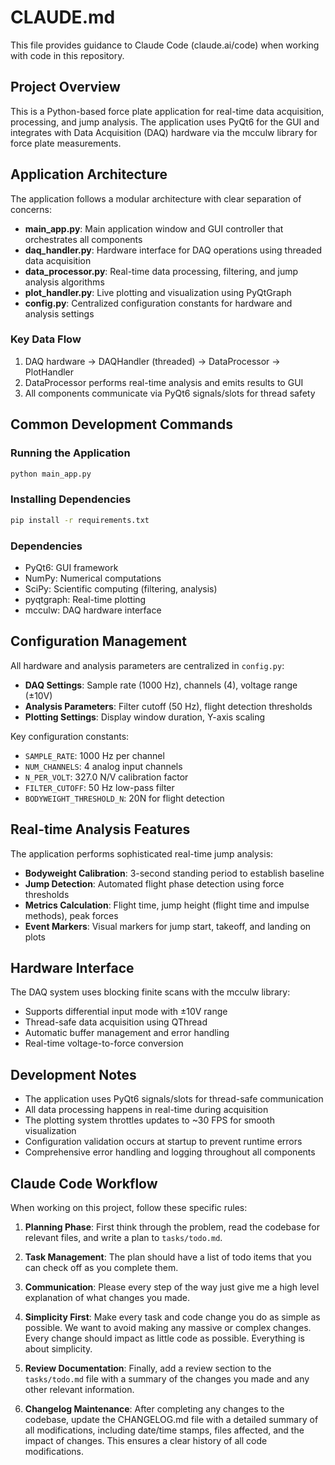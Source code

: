 # CLAUDE.md

This file provides guidance to Claude Code (claude.ai/code) when working with code in this repository.

## Project Overview

This is a Python-based force plate application for real-time data acquisition, processing, and jump analysis. The application uses PyQt6 for the GUI and integrates with Data Acquisition (DAQ) hardware via the mcculw library for force plate measurements.

## Application Architecture

The application follows a modular architecture with clear separation of concerns:

- **main_app.py**: Main application window and GUI controller that orchestrates all components
- **daq_handler.py**: Hardware interface for DAQ operations using threaded data acquisition
- **data_processor.py**: Real-time data processing, filtering, and jump analysis algorithms
- **plot_handler.py**: Live plotting and visualization using PyQtGraph
- **config.py**: Centralized configuration constants for hardware and analysis settings

### Key Data Flow
1. DAQ hardware → DAQHandler (threaded) → DataProcessor → PlotHandler
2. DataProcessor performs real-time analysis and emits results to GUI
3. All components communicate via PyQt6 signals/slots for thread safety

## Common Development Commands

### Running the Application
```bash
python main_app.py
```

### Installing Dependencies
```bash
pip install -r requirements.txt
```

### Dependencies
- PyQt6: GUI framework
- NumPy: Numerical computations
- SciPy: Scientific computing (filtering, analysis)
- pyqtgraph: Real-time plotting
- mcculw: DAQ hardware interface

## Configuration Management

All hardware and analysis parameters are centralized in `config.py`:
- **DAQ Settings**: Sample rate (1000 Hz), channels (4), voltage range (±10V)
- **Analysis Parameters**: Filter cutoff (50 Hz), flight detection thresholds
- **Plotting Settings**: Display window duration, Y-axis scaling

Key configuration constants:
- `SAMPLE_RATE`: 1000 Hz per channel
- `NUM_CHANNELS`: 4 analog input channels
- `N_PER_VOLT`: 327.0 N/V calibration factor
- `FILTER_CUTOFF`: 50 Hz low-pass filter
- `BODYWEIGHT_THRESHOLD_N`: 20N for flight detection

## Real-time Analysis Features

The application performs sophisticated real-time jump analysis:
- **Bodyweight Calibration**: 3-second standing period to establish baseline
- **Jump Detection**: Automated flight phase detection using force thresholds
- **Metrics Calculation**: Flight time, jump height (flight time and impulse methods), peak forces
- **Event Markers**: Visual markers for jump start, takeoff, and landing on plots

## Hardware Interface

The DAQ system uses blocking finite scans with the mcculw library:
- Supports differential input mode with ±10V range
- Thread-safe data acquisition using QThread
- Automatic buffer management and error handling
- Real-time voltage-to-force conversion

## Development Notes

- The application uses PyQt6 signals/slots for thread-safe communication
- All data processing happens in real-time during acquisition
- The plotting system throttles updates to ~30 FPS for smooth visualization
- Configuration validation occurs at startup to prevent runtime errors
- Comprehensive error handling and logging throughout all components

## Claude Code Workflow

When working on this project, follow these specific rules:

1. **Planning Phase**: First think through the problem, read the codebase for relevant files, and write a plan to `tasks/todo.md`.

2. **Task Management**: The plan should have a list of todo items that you can check off as you complete them.

3. **Communication**: Please every step of the way just give me a high level explanation of what changes you made.

4. **Simplicity First**: Make every task and code change you do as simple as possible. We want to avoid making any massive or complex changes. Every change should impact as little code as possible. Everything is about simplicity.

5. **Review Documentation**: Finally, add a review section to the `tasks/todo.md` file with a summary of the changes you made and any other relevant information.

6. **Changelog Maintenance**: After completing any changes to the codebase, update the CHANGELOG.md file with a detailed summary of all modifications, including date/time stamps, files affected, and the impact of changes. This ensures a clear history of all code modifications.